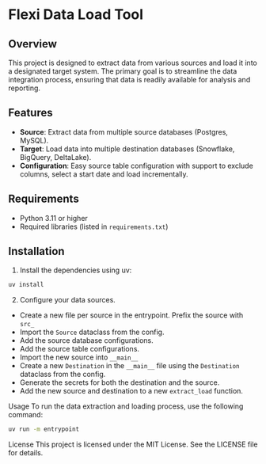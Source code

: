 # Flexi Data Load Tool

## Overview

This project is designed to extract data from various sources and load it into a designated target system. The primary goal is to streamline the data integration process, ensuring that data is readily available for analysis and reporting.

## Features

- **Source**: Extract data from multiple source databases (Postgres, MySQL).
- **Target**: Load data into multiple destination databases (Snowflake, BigQuery, DeltaLake).
- **Configuration**: Easy source table configuration with support to exclude columns, select a start date and load incrementally.

## Requirements

- Python 3.11 or higher
- Required libraries (listed in `requirements.txt`)

## Installation

1. Install the dependencies using uv:

```bash
uv install
```

2. Configure your data sources.
- Create a new file per source in the entrypoint. Prefix the source with `src_`
- Import the `Source` dataclass from the config.
- Add the source database configurations.
- Add the source table configurations.
- Import the new source into  `__main__`
- Create a new `Destination` in the `__main__` file using the `Destination` dataclass from the config.
- Generate the secrets for both the destination and the source.
- Add the new source and destination to a new `extract_load` function.

Usage
To run the data extraction and loading process, use the following command:

```bash
uv run -m entrypoint
```

License
This project is licensed under the MIT License. See the LICENSE file for details.
